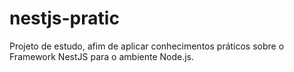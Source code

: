 # nestjs-pratic
Projeto de estudo, afim de aplicar conhecimentos práticos sobre o Framework NestJS para o ambiente Node.js.
